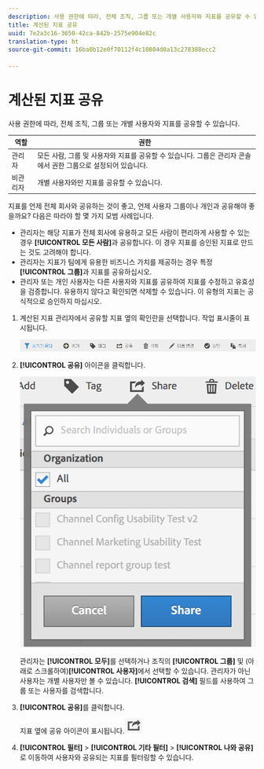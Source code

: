 ```yaml
---
description: 사용 권한에 따라, 전체 조직, 그룹 또는 개별 사용자와 지표를 공유할 수 있습니다.
title: 계산된 지표 공유
uuid: 7e2a3c16-3650-42ca-842b-2575e904e82c
translation-type: ht
source-git-commit: 16ba0b12e0f70112f4c10804d0a13c278388ecc2

---
```



# 계산된 지표 공유

사용 권한에 따라, 전체 조직, 그룹 또는 개별 사용자와 지표를 공유할 수 있습니다.

| 역할 | 권한 |
|---|---|
| 관리자 | 모든 사람, 그룹 및 사용자와 지표를 공유할 수 있습니다. 그룹은 관리자 콘솔에서 권한 그룹으로 설정되어 있습니다. |
| 비관리자 | 개별 사용자와만 지표를 공유할 수 있습니다. |

지표를 언제 전체 회사와 공유하는 것이 좋고, 언제 사용자 그룹이나 개인과 공유해야 좋을까요? 다음은 따라야 할 몇 가지 모범 사례입니다.

* 관리자는 해당 지표가 전체 회사에 유용하고 모든 사람이 편리하게 사용할 수 있는 경우 **[!UICONTROL 모든 사람]**&#x200B;과 공유합니다. 이 경우 지표를 승인된 지표로 만드는 것도 고려해야 합니다.
* 관리자는 지표가 팀에게 유용한 비즈니스 가치를 제공하는 경우 특정 **[!UICONTROL 그룹]**&#x200B;과 지표를 공유하십시오.
* 관리자 또는 개인 사용자는 다른 사용자와 지표를 공유하여 지표를 수정하고 유효성을 검증합니다. 유용하지 않다고 확인되면 삭제할 수 있습니다. 이 유형의 지표는 공식적으로 승인하지 마십시오.

1. 계산된 지표 관리자에서 공유할 지표 옆의 확인란을 선택합니다. 작업 표시줄이 표시됩니다.

   ![](assets/cm_task_bar.png)

1. **[!UICONTROL 공유]** 아이콘을 클릭합니다.

   ![](assets/cm_share.png)

   관리자는 **[!UICONTROL 모두]**&#x200B;를 선택하거나 조직의 **[!UICONTROL 그룹]** 및 (아래로 스크롤하여)**[!UICONTROL 사용자]**&#x200B;에서 선택할 수 있습니다. 관리자가 아닌 사용자는 개별 사용자만 볼 수 있습니다. **[!UICONTROL 검색]** 필드를 사용하여 그룹 또는 사용자를 검색합니다.

1. **[!UICONTROL 공유]**&#x200B;를 클릭합니다.

   지표 옆에 공유 아이콘이 표시됩니다.![](assets/share_icon.png)

1. **[!UICONTROL 필터]** > **[!UICONTROL 기타 필터]** > **[!UICONTROL 나와 공유]**&#x200B;로 이동하여 사용자와 공유되는 지표를 필터링할 수 있습니다.

